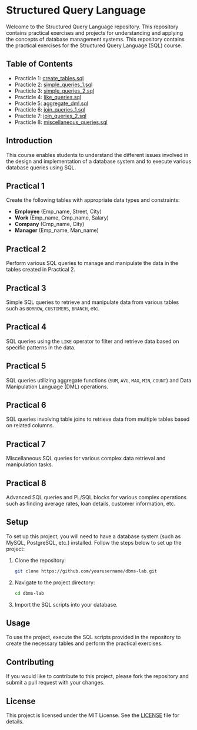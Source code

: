 # Structured Query Language

Welcome to the Structured Query Language repository. This repository contains practical exercises and projects for understanding and applying the concepts of database management systems. This repository contains the practical exercises for the Structured Query Language (SQL) course.

## Table of Contents
- Practicle 1: [create_tables.sql](./create_tables.sql)
- Practicle 2: [simple_queries_1.sql](./simple_queries_1.sql)
- Practicle 3: [simple_queries_2.sql](./simple_queries_2.sql)
- Practicle 4: [like_queries.sql](./like_queries.sql)
- Practicle 5: [aggregate_dml.sql](./aggregate_dml.sql)
- Practicle 6: [join_queries_1.sql](./join_queries_1.sql)
- Practicle 7: [join_queries_2.sql](./join_queries_2.sql)
- Practicle 8: [miscellaneous_queries.sql](./miscellaneous_queries.sql)

## Introduction
This course enables students to understand the different issues involved in the design and implementation of a database system and to execute various database queries using SQL.

## Practical 1
Create the following tables with appropriate data types and constraints:
- **Employee** (Emp_name, Street, City)
- **Work** (Emp_name, Cmp_name, Salary)
- **Company** (Cmp_name, City)
- **Manager** (Emp_name, Man_name)

## Practical 2
Perform various SQL queries to manage and manipulate the data in the tables created in Practical 2.

## Practical 3
Simple SQL queries to retrieve and manipulate data from various tables such as `BORROW`, `CUSTOMERS`, `BRANCH`, etc.

## Practical 4
SQL queries using the `LIKE` operator to filter and retrieve data based on specific patterns in the data.

## Practical 5
SQL queries utilizing aggregate functions (`SUM`, `AVG`, `MAX`, `MIN`, `COUNT`) and Data Manipulation Language (DML) operations.

## Practical 6
SQL queries involving table joins to retrieve data from multiple tables based on related columns.

## Practical 7
Miscellaneous SQL queries for various complex data retrieval and manipulation tasks.

## Practical 8
Advanced SQL queries and PL/SQL blocks for various complex operations such as finding average rates, loan details, customer information, etc.

## Setup
To set up this project, you will need to have a database system (such as MySQL, PostgreSQL, etc.) installed. Follow the steps below to set up the project:

1. Clone the repository:
    ```sh
    git clone https://github.com/yourusername/dbms-lab.git
    ```

2. Navigate to the project directory:
    ```sh
    cd dbms-lab
    ```

3. Import the SQL scripts into your database.

## Usage
To use the project, execute the SQL scripts provided in the repository to create the necessary tables and perform the practical exercises.

## Contributing
If you would like to contribute to this project, please fork the repository and submit a pull request with your changes.

## License
This project is licensed under the MIT License. See the [LICENSE](LICENSE) file for details.
